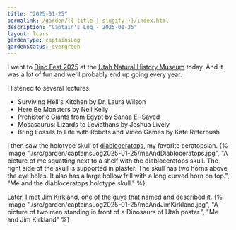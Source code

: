 ```yaml
---
title: "2025-01-25"
permalink: /garden/{{ title | slugify }}/index.html
description: "Captain's Log - 2025-01-25"
layout: lcars
gardenType: captainsLog
gardenStatus: evergreen
---
```


I went to [Dino Fest 2025](https://nhmu.utah.edu/programs/dinofest) at the [Utah Natural History Museum](https://nhmu.utah.edu/) today. And it was a lot of fun and we'll probably end up going every year.

I listened to several lectures.
- Surviving Hell's Kitchen by Dr. Laura Wilson
- Here Be Monsters by Neil Kelly
- Prehistoric Giants from Egypt by Sanaa El-Sayed
- Mosasaurus: Lizards to Leviathans by Joshua Lively
- Bring Fossils to Life with Robots and Video Games by Kate Ritterbush

<div class="lcars-bar"></div>

I then saw the holotype skull of [diabloceratops](https://en.wikipedia.org/wiki/Diabloceratops), my favorite ceratopsian.
{% image "./src/garden/captainsLog2025-01-25/meAndDiabloceratops.jpg", "A picture of me squatting next to a shelf with the diabloceratops skull. The right side of the skull is supported in plaster. The skull has two horns above the eye holes. It also has a large hollow frill with a long curved horn on top.", "Me and the diabloceratops holotype skull." %}

Later, I met [Jim Kirkland](https://en.wikipedia.org/wiki/James_I._Kirkland), one of the guys that named and described it.
{% image "./src/garden/captainsLog2025-01-25/meAndJimKirkland.jpg", "A picture of two men standing in front of a Dinosaurs of Utah poster.", "Me and Jim Kirkland" %}